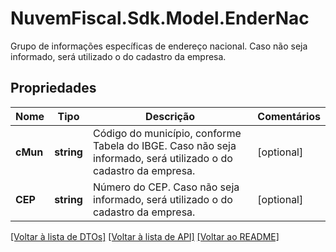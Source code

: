 # NuvemFiscal.Sdk.Model.EnderNac
Grupo de informações específicas de endereço nacional.  Caso não seja informado, será utilizado o do cadastro da empresa.

## Propriedades

Nome | Tipo | Descrição | Comentários
------------ | ------------- | ------------- | -------------
**cMun** | **string** | Código do município, conforme Tabela do IBGE.  Caso não seja informado, será utilizado o do cadastro da empresa. | [optional] 
**CEP** | **string** | Número do CEP.  Caso não seja informado, será utilizado o do cadastro da empresa. | [optional] 

[[Voltar à lista de DTOs]](../README.md#documentation-for-models) [[Voltar à lista de API]](../README.md#documentation-for-api-endpoints) [[Voltar ao README]](../README.md)

